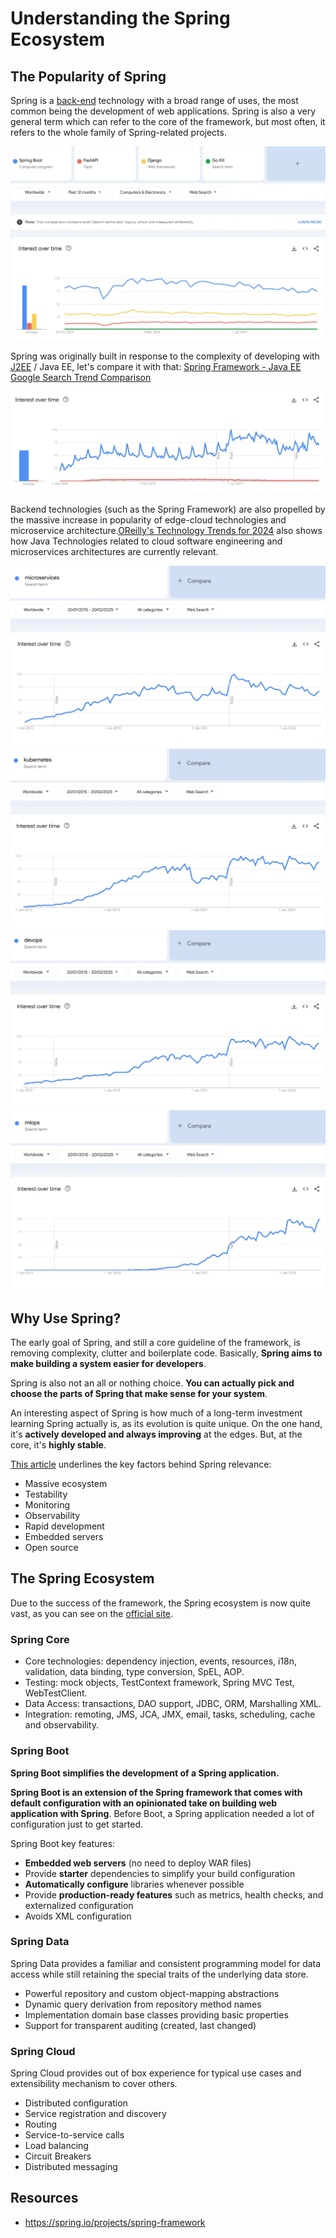 # Understanding the Spring Ecosystem

## The Popularity of Spring
Spring is a [back-end](https://en.wikipedia.org/wiki/Front_and_back_ends) technology with a broad range of uses, the most common being the development of web applications. Spring is also a very general term which can refer to the core of the framework, but most often, it refers to the whole family of Spring-related projects.

![](images/trends-spring.webp)

Spring was originally built in response to the complexity of developing with [J2EE](https://www.oracle.com/technetwork/java/javaee/appmodel-135059.html) / Java EE, let's compare it with that: [Spring Framework - Java EE Google Search Trend Comparison](https://trends.google.com/trends/explore?date=all&q=%2Fm%2F0dhx5b,Java%20EE)

![](images/trends-spring-vs-javaee.webp)

Backend technologies (such as the Spring Framework) are also propelled by the massive increase in popularity of edge-cloud technologies and microservice architecture.[OReilly's Technology Trends for 2024](https://www.oreilly.com/radar/technology-trends-for-2024/) also shows how Java Technologies related to cloud software engineering and microservices architectures are currently relevant.



![](images/trends-microservices.webp)
![](images/trends-k8s.webp)
![](images/trends-devops.webp)
![](images/trends-mlops.webp)


## Why Use Spring?
The early goal of Spring, and still a core guideline of the framework, is removing complexity, clutter and boilerplate code. Basically, **Spring aims to make building a system easier for developers**. 

Spring is also not an all or nothing choice. **You can actually pick and choose the parts of Spring that make sense for your system**.

An interesting aspect of Spring is how much of a long-term investment learning Spring actually is, as its evolution is quite unique. On the one hand, it's **actively developed and always improving** at the edges. But, at the core, it's **highly stable**. 

[This article](https://medium.com/javarevisited/10-reasons-why-it-is-worth-learning-spring-boot-in-2023-fd06bf833de8) underlines the key factors behind Spring relevance:
* Massive ecosystem
* Testability
* Monitoring
* Observability
* Rapid development
* Embedded servers
* Open source


## The Spring Ecosystem
Due to the success of the framework, the Spring ecosystem is now quite vast, as you can see on the [official site](https://spring.io/projects/spring-framework).

### Spring Core
* Core technologies: dependency injection, events, resources, i18n, validation, data binding, type conversion, SpEL, AOP.
* Testing: mock objects, TestContext framework, Spring MVC Test, WebTestClient.
* Data Access: transactions, DAO support, JDBC, ORM, Marshalling XML.
* Integration: remoting, JMS, JCA, JMX, email, tasks, scheduling, cache and observability.

### Spring Boot
**Spring Boot simplifies the development of a Spring application.**

**Spring Boot is an extension of the Spring framework that comes with default configuration with an opinionated take on building web application with Spring**. Before Boot, a Spring application needed a lot of configuration just to get started.

Spring Boot key features:

* **Embedded web servers** (no need to deploy WAR files)
* Provide **starter** dependencies to simplify your build configuration
* **Automatically configure** libraries whenever possible
* Provide **production-ready features** such as metrics, health checks, and externalized configuration
* Avoids XML configuration

### Spring Data
Spring Data provides a familiar and consistent programming model for data access while still retaining the special traits of the underlying data store.

* Powerful repository and custom object-mapping abstractions
* Dynamic query derivation from repository method names
* Implementation domain base classes providing basic properties
* Support for transparent auditing (created, last changed)

### Spring Cloud
Spring Cloud provides out of box experience for typical use cases and extensibility mechanism to cover others.

* Distributed configuration
* Service registration and discovery
* Routing
* Service-to-service calls
* Load balancing
* Circuit Breakers
* Distributed messaging

## Resources
- https://spring.io/projects/spring-framework
